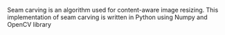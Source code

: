 Seam carving is an algorithm used for content-aware image resizing. 
This implementation of seam carving is written in Python using Numpy and OpenCV library
